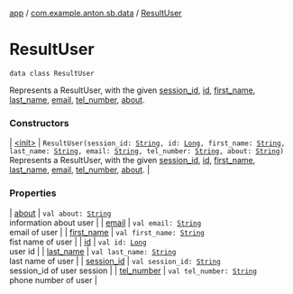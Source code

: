 [app](../../index.md) / [com.example.anton.sb.data](../index.md) / [ResultUser](./index.md)

# ResultUser

`data class ResultUser`

Represents a ResultUser, with the given [session_id](session_id.md), [id](id.md), [first_name](first_name.md), [last_name](last_name.md), [email](email.md), [tel_number](tel_number.md), [about](about.md).

### Constructors

| [&lt;init&gt;](-init-.md) | `ResultUser(session_id: `[`String`](https://kotlinlang.org/api/latest/jvm/stdlib/kotlin/-string/index.html)`, id: `[`Long`](https://kotlinlang.org/api/latest/jvm/stdlib/kotlin/-long/index.html)`, first_name: `[`String`](https://kotlinlang.org/api/latest/jvm/stdlib/kotlin/-string/index.html)`, last_name: `[`String`](https://kotlinlang.org/api/latest/jvm/stdlib/kotlin/-string/index.html)`, email: `[`String`](https://kotlinlang.org/api/latest/jvm/stdlib/kotlin/-string/index.html)`, tel_number: `[`String`](https://kotlinlang.org/api/latest/jvm/stdlib/kotlin/-string/index.html)`, about: `[`String`](https://kotlinlang.org/api/latest/jvm/stdlib/kotlin/-string/index.html)`)`<br>Represents a ResultUser, with the given [session_id](session_id.md), [id](id.md), [first_name](first_name.md), [last_name](last_name.md), [email](email.md), [tel_number](tel_number.md), [about](about.md). |

### Properties

| [about](about.md) | `val about: `[`String`](https://kotlinlang.org/api/latest/jvm/stdlib/kotlin/-string/index.html)<br>information about user |
| [email](email.md) | `val email: `[`String`](https://kotlinlang.org/api/latest/jvm/stdlib/kotlin/-string/index.html)<br>email of user |
| [first_name](first_name.md) | `val first_name: `[`String`](https://kotlinlang.org/api/latest/jvm/stdlib/kotlin/-string/index.html)<br>fist name of user |
| [id](id.md) | `val id: `[`Long`](https://kotlinlang.org/api/latest/jvm/stdlib/kotlin/-long/index.html)<br>user id |
| [last_name](last_name.md) | `val last_name: `[`String`](https://kotlinlang.org/api/latest/jvm/stdlib/kotlin/-string/index.html)<br>last name of user |
| [session_id](session_id.md) | `val session_id: `[`String`](https://kotlinlang.org/api/latest/jvm/stdlib/kotlin/-string/index.html)<br>session_id of user session |
| [tel_number](tel_number.md) | `val tel_number: `[`String`](https://kotlinlang.org/api/latest/jvm/stdlib/kotlin/-string/index.html)<br>phone number of user |

